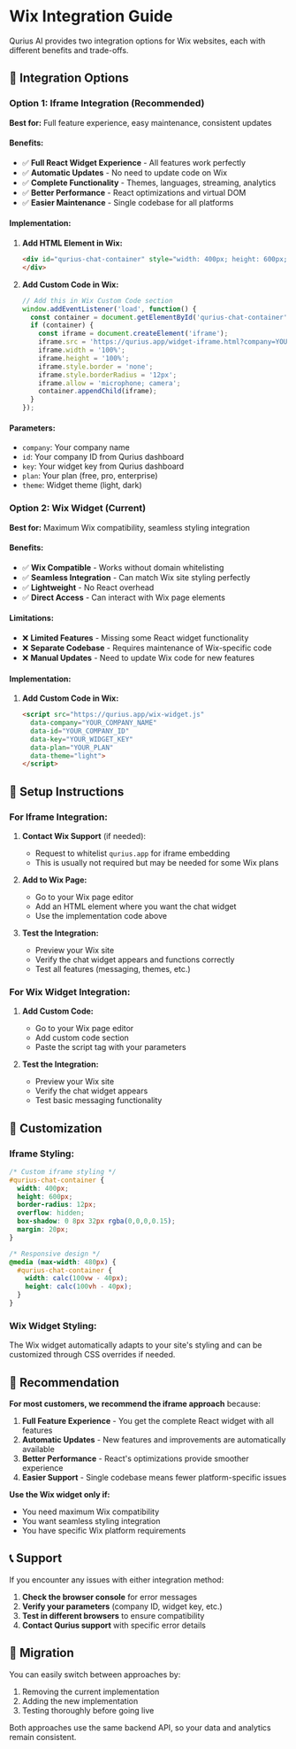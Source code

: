 # Wix Integration Guide

Qurius AI provides two integration options for Wix websites, each with different benefits and trade-offs.

## 🎯 Integration Options

### Option 1: Iframe Integration (Recommended)

**Best for:** Full feature experience, easy maintenance, consistent updates

#### Benefits:
- ✅ **Full React Widget Experience** - All features work perfectly
- ✅ **Automatic Updates** - No need to update code on Wix
- ✅ **Complete Functionality** - Themes, languages, streaming, analytics
- ✅ **Better Performance** - React optimizations and virtual DOM
- ✅ **Easier Maintenance** - Single codebase for all platforms

#### Implementation:

1. **Add HTML Element in Wix:**
   ```html
   <div id="qurius-chat-container" style="width: 400px; height: 600px; border-radius: 12px; overflow: hidden; box-shadow: 0 8px 32px rgba(0,0,0,0.15);">
   </div>
   ```

2. **Add Custom Code in Wix:**
   ```javascript
   // Add this in Wix Custom Code section
   window.addEventListener('load', function() {
     const container = document.getElementById('qurius-chat-container');
     if (container) {
       const iframe = document.createElement('iframe');
       iframe.src = 'https://qurius.app/widget-iframe.html?company=YOUR_COMPANY_NAME&id=YOUR_COMPANY_ID&key=YOUR_WIDGET_KEY&plan=YOUR_PLAN&theme=light';
       iframe.width = '100%';
       iframe.height = '100%';
       iframe.style.border = 'none';
       iframe.style.borderRadius = '12px';
       iframe.allow = 'microphone; camera';
       container.appendChild(iframe);
     }
   });
   ```

#### Parameters:
- `company`: Your company name
- `id`: Your company ID from Qurius dashboard
- `key`: Your widget key from Qurius dashboard
- `plan`: Your plan (free, pro, enterprise)
- `theme`: Widget theme (light, dark)

### Option 2: Wix Widget (Current)

**Best for:** Maximum Wix compatibility, seamless styling integration

#### Benefits:
- ✅ **Wix Compatible** - Works without domain whitelisting
- ✅ **Seamless Integration** - Can match Wix site styling perfectly
- ✅ **Lightweight** - No React overhead
- ✅ **Direct Access** - Can interact with Wix page elements

#### Limitations:
- ❌ **Limited Features** - Missing some React widget functionality
- ❌ **Separate Codebase** - Requires maintenance of Wix-specific code
- ❌ **Manual Updates** - Need to update Wix code for new features

#### Implementation:

1. **Add Custom Code in Wix:**
   ```html
   <script src="https://qurius.app/wix-widget.js" 
     data-company="YOUR_COMPANY_NAME" 
     data-id="YOUR_COMPANY_ID" 
     data-key="YOUR_WIDGET_KEY"
     data-plan="YOUR_PLAN"
     data-theme="light">
   </script>
   ```

## 🔧 Setup Instructions

### For Iframe Integration:

1. **Contact Wix Support** (if needed):
   - Request to whitelist `qurius.app` for iframe embedding
   - This is usually not required but may be needed for some Wix plans

2. **Add to Wix Page:**
   - Go to your Wix page editor
   - Add an HTML element where you want the chat widget
   - Use the implementation code above

3. **Test the Integration:**
   - Preview your Wix site
   - Verify the chat widget appears and functions correctly
   - Test all features (messaging, themes, etc.)

### For Wix Widget Integration:

1. **Add Custom Code:**
   - Go to your Wix page editor
   - Add custom code section
   - Paste the script tag with your parameters

2. **Test the Integration:**
   - Preview your Wix site
   - Verify the chat widget appears
   - Test basic messaging functionality

## 🎨 Customization

### Iframe Styling:
```css
/* Custom iframe styling */
#qurius-chat-container {
  width: 400px;
  height: 600px;
  border-radius: 12px;
  overflow: hidden;
  box-shadow: 0 8px 32px rgba(0,0,0,0.15);
  margin: 20px;
}

/* Responsive design */
@media (max-width: 480px) {
  #qurius-chat-container {
    width: calc(100vw - 40px);
    height: calc(100vh - 40px);
  }
}
```

### Wix Widget Styling:
The Wix widget automatically adapts to your site's styling and can be customized through CSS overrides if needed.

## 🚀 Recommendation

**For most customers, we recommend the iframe approach** because:

1. **Full Feature Experience** - You get the complete React widget with all features
2. **Automatic Updates** - New features and improvements are automatically available
3. **Better Performance** - React's optimizations provide smoother experience
4. **Easier Support** - Single codebase means fewer platform-specific issues

**Use the Wix widget only if:**
- You need maximum Wix compatibility
- You want seamless styling integration
- You have specific Wix platform requirements

## 📞 Support

If you encounter any issues with either integration method:

1. **Check the browser console** for error messages
2. **Verify your parameters** (company ID, widget key, etc.)
3. **Test in different browsers** to ensure compatibility
4. **Contact Qurius support** with specific error details

## 🔄 Migration

You can easily switch between approaches by:
1. Removing the current implementation
2. Adding the new implementation
3. Testing thoroughly before going live

Both approaches use the same backend API, so your data and analytics remain consistent. 